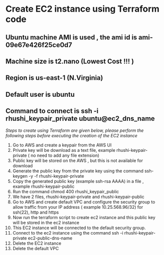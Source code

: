 # Create EC2 instance using Terraform code

## Ubuntu machine AMI is used , the ami id is ami-09e67e426f25ce0d7

## Machine size is t2.nano (Lowest Cost !!! )
## Region is us-east-1  (N.Virginia)

## Default user is ubuntu

## Command to connect is ssh -i rhushi_keypair_private ubuntu@ec2_dns_name

*Steps to create using Terraform are given below, please perform the following steps before executing the creation of the EC2 instance*

1. Go to AWS and create a keypair from the AWS UI
2. Private key will be download as a text file, example rhushi-keypair-private  ( no need to add any file extension)
3. Public key will be stored on the AWS , but this is not available for download
4. Generate the public key from the private key using the command ssh-keygen -y -f rhushi-keypair-private
5. Copy the generated public key (example ssh-rsa AAAA) in a file , example rhushi-keypair-public
6. Run the command chmod 400 rhushi_keypair_public
7. We have 2 files, rhushi-keypair-private and rhushi-keypair-public
8. Go to AWS and create default VPC and configure the security group to allow traffic from your IP address 
   ( example 10.25.568.96/32) for ssh(22), http and https
9.  Now run the terraform script to create ec2 instance and this public key will be stored in the ec2  instance
10. This EC2 instance will be connected to the default security group.
11. Connect to the ec2 instance using the command ssh -i rhushi-keypair-private ec2-public-dns-name
12. Delete the EC2 instance
13. Delete the default VPC 
